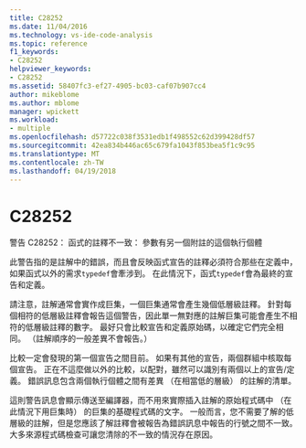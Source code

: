 ```yaml
---
title: C28252
ms.date: 11/04/2016
ms.technology: vs-ide-code-analysis
ms.topic: reference
f1_keywords:
- C28252
helpviewer_keywords:
- C28252
ms.assetid: 58407fc3-ef27-4905-bc03-caf07b907cc4
author: mikeblome
ms.author: mblome
manager: wpickett
ms.workload:
- multiple
ms.openlocfilehash: d57722c038f3531edb1f498552c62d399428df57
ms.sourcegitcommit: 42ea834b446ac65c679fa1043f853bea5f1c9c95
ms.translationtype: MT
ms.contentlocale: zh-TW
ms.lasthandoff: 04/19/2018
---
```

# <a name="c28252"></a>C28252
警告 C28252： 函式的註釋不一致： 參數有另一個附註的這個執行個體

 此警告指的是註解中的錯誤，而且會反映函式宣告的註釋必須符合那些在定義中，如果函式以外的需求`typedef`會牽涉到。 在此情況下，函式`typedef`會為最終的宣告和定義。

 請注意，註解通常會實作成巨集，一個巨集通常會產生幾個低層級註釋。 針對每個相符的低層級註釋會報告這個警告，因此單一無對應的註解巨集可能會產生不相符的低層級註釋的數字。 最好只會比較宣告和定義原始碼，以確定它們完全相同。 （註解順序的一般差異不會報告。）

 比較一定會發現的第一個宣告之間目前。 如果有其他的宣告，兩個群組中核取每個宣告。 正在不這麼做以外的比較，以配對，雖然可以識別有兩個以上的宣告/定義。  錯誤訊息包含兩個執行個體之間有差異 （在相當低的層級） 的註解的清單。

 這則警告訊息會顯示傳送至編譯器，而不用來實際插入註解的原始程式碼中 （在此情況下用巨集時） 的巨集的基礎程式碼的文字。 一般而言，您不需要了解的低層級的註解，但是您應該了解註釋會被報告為錯誤訊息中報告的行號之間不一致。 大多來源程式碼檢查可讓您清除的不一致的情況存在原因。